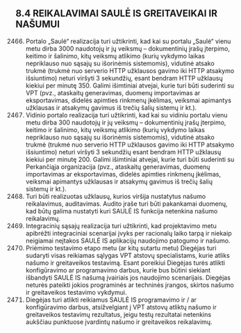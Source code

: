 ## 8.4	REIKALAVIMAI SAULĖ IS GREITAVEIKAI IR NAŠUMUI

2466. Portalo „Saulė“ realizacija turi užtikrinti, kad kai su portalu „Saulė“ vienu metu dirba 3000 naudotojų ir jų veiksmų – dokumentinių įrašų įterpimo, keitimo ir šalinimo, kitų veiksmų atlikimo (kurių vykdymo laikas nepriklauso nuo sąsajų su išorinėmis sistemomis), vidutinė atsako trukmė  (trukmė nuo serverio HTTP užklausos gavimo iki HTTP atsakymo išsiuntimo) neturi viršyti 3 sekundžių, esant bendram HTTP užklausų kiekiui per minutę 350. Galimi išimtiniai atvejai, kurie turi būti suderinti su VPT (pvz., ataskaitų generavimas, duomenų importavimas ar eksportavimas, didelės apimties rinkmenų įkėlimas, veiksmai apimantys užklausas ir atsakymų gavimus iš trečių šalių sistemų ir kt.).
2467. Vidinio portalo realizacija turi užtikrinti, kad kai su vidiniu portalu vienu metu dirba 300 naudotojų ir jų veiksmų – dokumentinių įrašų įterpimo, keitimo ir šalinimo, kitų veiksmų atlikimo (kurių vykdymo laikas nepriklauso nuo sąsajų su išorinėmis sistemomis), vidutinė atsako trukmė (trukmė nuo serverio HTTP užklausos gavimo iki HTTP atsakymo išsiuntimo) neturi viršyti 3 sekundžių esant bendram HTTP užklausų kiekiui per minutę 200. Galimi išimtiniai atvejai, kurie turi būti suderinti su Perkančiąja organizacija (pvz., ataskaitų generavimas, duomenų importavimas ar eksportavimas, didelės apimties rinkmenų įkėlimas, veiksmai apimantys užklausas ir atsakymų gavimus iš trečių šalių sistemų ir kt.).
2468. Turi būti realizuotas užklausų, kurios viršija nustatytus našumo reikalavimus, auditavimas. Audito įraše turi būti pakankamai duomenų, kad būtų galima nustatyti kuri SAULĖ IS funkcija netenkina našumo reikalavimų.
2469. Integracinių sąsajų realizacija turi užtikrinti, kad projektavimo metu apibrėžti integraciniai scenarijai įvyks per racionalų laiko tarpą ir niekaip neigiamai neįtakos SAULĖ IS aplikacijų naudojimo patogumo ir našumo.
2470. Priėmimo testavimo etapo metu (ar kitų sutartu metu) Diegėjas turi sudaryti visas reikiamas sąlygas VPT atstovų specialistams, kurie atliks našumo ir greitaveikos testavimą. Esant poreikiui Diegėjas turės atlikti konfigūravimo ar programavimo darbus, kurie bus būtini siekiant išbandyti SAULĖ IS našumą įvairiais jos naudojimo scenarijais. Diegėjas neturės pateikti jokios programinės ar techninės įrangos, skirtos našumo ir greitaveikos testavimo vykdymui. 
2471. Diegėjas turi atlikti reikiamus SAULĖ IS programavimo ir / ar konfigūravimo darbus, atsižvelgiant į VPT atstovų atliktų našumo ir greitaveikos testavimų rezultatus, jeigu testų rezultatai netenkins aukščiau punktuose įvardintų našumo ir greitaveikos reikalavimų.
